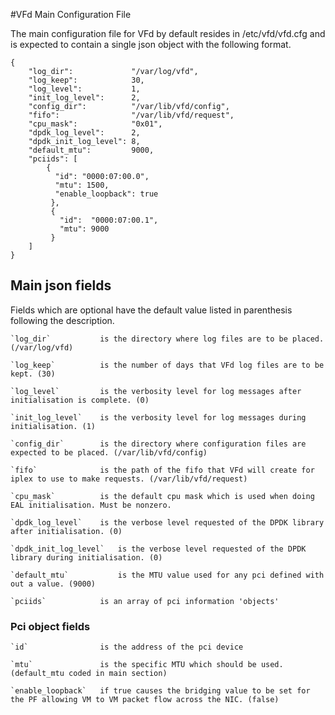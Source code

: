 #VFd Main Configuration File


The main configuration file for VFd by default resides in /etc/vfd/vfd.cfg and 
is expected to contain a single json object with the following format.  


```
{   
    "log_dir":             "/var/log/vfd",
    "log_keep":            30,
    "log_level":           1,
    "init_log_level":      2,
    "config_dir":          "/var/lib/vfd/config",
    "fifo":                "/var/lib/vfd/request",
    "cpu_mask":            "0x01",
    "dpdk_log_level":      2,
    "dpdk_init_log_level": 8,
    "default_mtu":         9000,
    "pciids": [ 
        { 
          "id": "0000:07:00.0", 
          "mtu": 1500, 
          "enable_loopback": true 
         },
         { 
           "id":  "0000:07:00.1", 
           "mtu": 9000 
         }
    ]
}
```

## Main json fields
Fields which are optional have the default value listed in parenthesis following the description.


    `log_dir` 			is the directory where log files are to be placed. (/var/log/vfd)

    `log_keep`			is the number of days that VFd log files are to be kept. (30)

    `log_level`			is the verbosity level for log messages after initialisation is complete. (0)

    `init_log_level`	is the verbosity level for log messages during initialisation. (1)

    `config_dir`		is the directory where configuration files are expected to be placed. (/var/lib/vfd/config)

    `fifo`				is the path of the fifo that VFd will create for iplex to use to make requests. (/var/lib/vfd/request)

    `cpu_mask`			is the default cpu mask which is used when doing EAL initialisation. Must be nonzero.

    `dpdk_log_level`	is the verbose level requested of the DPDK library after initialisation. (0)

    `dpdk_init_log_level`	is the verbose level requested of the DPDK library during initialisation. (0)

    `default_mtu`			is the MTU value used for any pci defined with out a value. (9000)

    `pciids` 			is an array of pci information 'objects'


### Pci object fields

	`id`				is the address of the pci device

	`mtu`				is the specific MTU which should be used. (default_mtu coded in main section)

	`enable_loopback`	if true causes the bridging value to be set for the PF allowing VM to VM packet flow across the NIC. (false)


